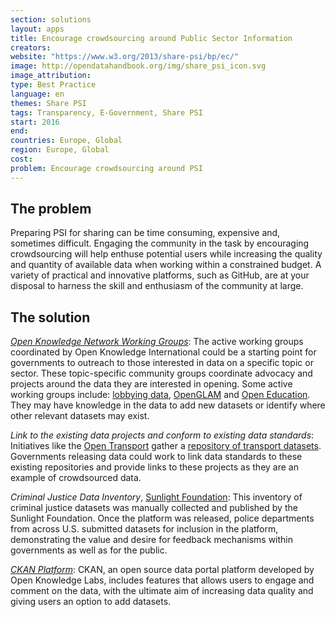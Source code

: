 ```yaml
---
section: solutions
layout: apps
title: Encourage crowdsourcing around Public Sector Information
creators:
website: "https://www.w3.org/2013/share-psi/bp/ec/"
image: http://opendatahandbook.org/img/share_psi_icon.svg
image_attribution:
type: Best Practice  
language: en
themes: Share PSI
tags: Transparency, E-Government, Share PSI
start: 2016
end:
countries: Europe, Global
region: Europe, Global
cost:
problem: Encourage crowdsourcing around PSI
---
```


## The problem
Preparing PSI for sharing can be time consuming, expensive and, sometimes difficult. Engaging the community in the task by encouraging crowdsourcing will help enthuse potential users while increasing the quality and quantity of available data when working within a constrained budget. A variety of practical and innovative platforms, such as GitHub, are at your disposal to harness the skill and enthusiasm of the community at large.

## The solution
[_Open Knowledge Network Working Groups_](https://okfn.org/network/working-groups/): The active working groups coordinated by Open Knowledge International could be a starting point for governments to outreach to those interested in data on a specific topic or sector. These topic-specific community groups coordinate advocacy and projects around the data they are interested in opening. Some active working groups include: [lobbying data](lobbyingtransparency.net), [OpenGLAM](http://openglam.org/) and [Open Education](http://education.okfn.org/). They may have knowledge in the data to add new datasets or identify where other relevant datasets may exist.

_Link to the existing data projects and conform to existing data standards_: Initiatives like the [Open Transport](http://transport.okfn.org/) gather a [repository of transport datasets](https://datahub.ckan.io/dataset?q=transport). Governments releasing data could work to link data standards to these existing repositories and provide links to these projects as they are an example of crowdsourced data.

_Criminal Justice Data Inventory_, [Sunlight Foundation](http://sunlightfoundation.com/criminaljustice/): This inventory of criminal justice datasets was manually collected and published by the Sunlight Foundation. Once the platform was released, police departments from across U.S. submitted datasets for inclusion in the platform, demonstrating the value and desire for feedback mechanisms within governments as well as for the public.

[_CKAN Platform_](ckan.org): CKAN, an open source data portal platform developed by Open Knowledge Labs, includes features that allows users to engage and comment on the data, with the ultimate aim of increasing data quality and giving users an option to add datasets.

